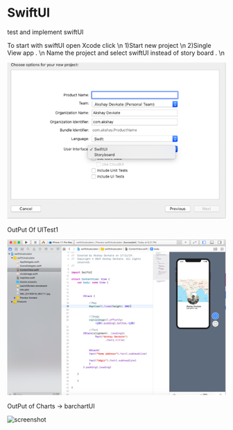 # SwiftUI
test and implement swiftUI

To start with swiftUI open Xcode click \n
1)Start new project \n
2)Single View app .  \n
Name the project and select swiftUI instead of story board . \n

![screenshot1](UItest1/swiftui.png)



OutPut Of UITest1

![screenshot1](UItest1/swiftui1.png)


OutPut of Charts -> barchartUI

![screenshot](barchart.png)

